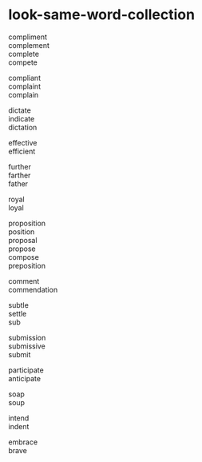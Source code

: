# look-same-word-collection

compliment  
complement  
complete  
compete  

compliant  
complaint  
complain  


dictate  
indicate  
dictation  

effective  
efficient

further  
farther  
father  

royal  
loyal  

proposition  
position  
proposal  
propose  
compose  
preposition  

comment  
commendation  

subtle  
settle  
sub  

submission  
submissive  
submit  

participate  
anticipate  

soap  
soup  

intend  
indent  

embrace  
brave  

